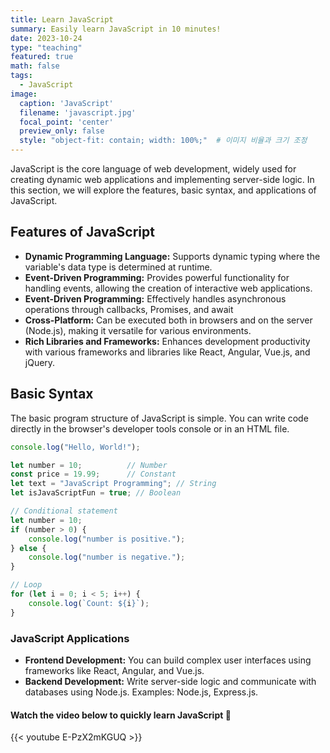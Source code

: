 ```yaml
---
title: Learn JavaScript
summary: Easily learn JavaScript in 10 minutes!
date: 2023-10-24
type: "teaching"
featured: true
math: false
tags:
  - JavaScript
image:
  caption: 'JavaScript'
  filename: 'javascript.jpg'
  focal_point: 'center'
  preview_only: false
  style: "object-fit: contain; width: 100%;"  # 이미지 비율과 크기 조정
---
```


JavaScript is the core language of web development, widely used for creating dynamic web applications and implementing server-side logic. In this section, we will explore the features, basic syntax, and applications of JavaScript.

## Features of JavaScript
- **Dynamic Programming Language:** Supports dynamic typing where the variable's data type is determined at runtime.
- **Event-Driven Programming:** Provides powerful functionality for handling events, allowing the creation of interactive web applications.
- **Event-Driven Programming:** Effectively handles asynchronous operations through callbacks, Promises, and await
- **Cross-Platform:** Can be executed both in browsers and on the server (Node.js), making it versatile for various environments.
- **Rich Libraries and Frameworks:** Enhances development productivity with various frameworks and libraries like React, Angular, Vue.js, and jQuery.

## Basic Syntax
The basic program structure of JavaScript is simple. You can write code directly in the browser's developer tools console or in an HTML file.

```javascript
console.log("Hello, World!");

let number = 10;          // Number  
const price = 19.99;      // Constant  
let text = "JavaScript Programming"; // String  
let isJavaScriptFun = true; // Boolean  

// Conditional statement  
let number = 10;  
if (number > 0) {  
    console.log("number is positive.");  
} else {  
    console.log("number is negative.");  
}

// Loop  
for (let i = 0; i < 5; i++) {  
    console.log(`Count: ${i}`);  
}  


```

### JavaScript Applications
- **Frontend Development:** You can build complex user interfaces using frameworks like React, Angular, and Vue.js.
- **Backend Development:**  Write server-side logic and communicate with databases using Node.js. Examples: Node.js, Express.js.
#### Watch the video below to quickly learn JavaScript 🙌

{{< youtube E-PzX2mKGUQ >}}
